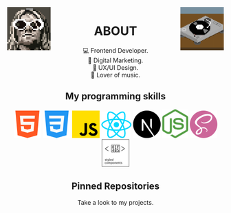 <img align='left' src='./sprites/kurt.gif' width='20%'>
<img align='right' src='./sprites/music.gif' width='20%'>
<h1 align='center'>ABOUT</h1>

<p align='center'>
💻 Frontend Developer. <br>
📢 Digital Marketing. <br>
🎨 UX/UI Design.  <br>
🎸 Lover of music.

</p>
<h2 align='center'>My programming skills</h2>
<p align='center'>
  <img src='./skills/html-5.png'  title='HTML5' >
  <img src='./skills/css-3.png'  title='CSS3' >
  <img src='./skills/js.png' title='JavaScript'  >
  <img src='./skills/react.svg' title='React.js'  width='70'>
  <img src='./skills/nextjs.svg'  title='Next.js' width='64'>
  <img src='./skills/nodejs.svg' title='Node.js'  width='60'>
  <img src='./skills/sass.png' title='SASS' >
  <img src='./skills/styledcomponents.svg' width='64' title='Styled Components' >
</p>

<h2 align="center">Pinned Repositories</h2>
<p align="center">Take a look to my projects.</p>
